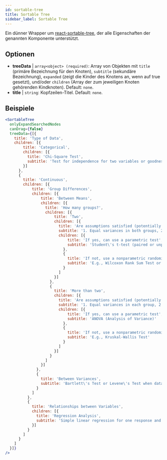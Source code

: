 ```yaml
---
id: sortable-tree 
title: Sortable Tree
sidebar_label: Sortable Tree
---
```


Ein dünner Wrapper um [react-sortable-tree](https://www.npmjs.com/package/react-sortable-tree), der alle Eigenschaften der genannten Komponente unterstützt.

## Optionen

* __treeData__ | `array<object> (required)`: Array von Objekten mit `title` (primäre Bezeichnung für den Knoten),
`subtitle` (sekundäre Bezeichnung), `expanded` (zeigt die Kinder des Knotens an, wenn auf true gesetzt), und/oder
`children` (Array der zum jeweiligen Knoten gehörenden Kindknoten). Default: `none`.
* __title__ | `string`: Kopfzeilen-Titel. Default: `none`.


## Beispiele

```jsx live
<SortableTree 
  onlyExpandSearchedNodes 
  canDrag={false} 
  treeData={[{
    title: 'Type of Data',
    children: [{
        title: 'Categorical',
        children: [{
          title: 'Chi-Square Test',
          subtitle: 'Test for independence for two variables or goodness-of-fit test'
        }]
      },
      {
        title: 'Continuous',
        children: [{
            title: 'Group Differences',
            children: [{
                title: 'Between Means',
                children: [{
                  title: 'How many groups?',
                  children: [{
                      title: 'Two',
                      children: [{
                        title: 'Are assumptions satisfied (potentially after data transformations)?',
                        subtitle: '1. Equal variances in both groups, 2. Data normally distributed or sufficiently large sample',
                        children: [{
                            title: 'If yes, can use a parametric test',
                            subtitle: 'Student\'s t-test (paired or unpaired)'
                          },
                          {
                            title: 'If not, use a nonparametric randomization test',
                            subtitle: 'E.g., Wilcoxon Rank Sum Test or Mann-Whitney U Test'
                          }
                        ]
                      }]
                    },
                    {
                      title: 'More than two',
                      children: [{
                        title: 'Are assumptions satisfied (potentially after data transformations)?',
                        subtitle: '1. Equal variances in each group, 2. Data normally distributed or sufficiently large sample',
                        children: [{
                            title: 'If yes, can use a parametric test',
                            subtitle: 'ANOVA (Analysis of Variance)'
                          },
                          {
                            title: 'If not, use a nonparametric randomization test',
                            subtitle: 'E.g., Kruskal-Wallis Test'
                          }
                        ]
                      }]
                    }
                  ]
                }]
              },
              {
                title: 'Between Variances',
                subtitle: 'Bartlett\'s Test or Levene\'s Test when data are normally distrubuted'
              }
            ]
          },
          {
            title: 'Relationships between Variables',
            children: [{
              title: 'Regression Analysis',
              subtitle: 'Simple linear regression for one response and one predictor,\nmultiple regression in case of several explanatory variables.'
            }]
          }
        ]
      }
    ]
  }]}
/>
``` 



